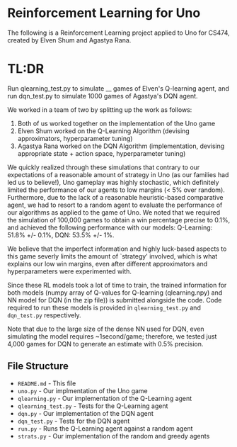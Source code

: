# Reinforcement Learning for Uno
The following is a Reinforcement Learning project applied to Uno for CS474, created by Elven Shum and Agastya Rana.

# TL:DR
Run qlearning_test.py to simulate __ games of Elven's Q-learning agent, and run dqn_test.py to simulate
1000 games of Agastya's DQN agent.

We worked in a team of two by splitting up the work as follows:
1. Both of us worked together on the implementation of the Uno game
2. Elven Shum worked on the Q-Learning Algorithm (devising approximators, hyperparameter tuning)
3. Agastya Rana worked on the DQN Algorithm (implementation, devising appropriate state + action space, hyperparameter tuning)

We quickly realized through these simulations that contrary to our expectations of a reasonable amount
of strategy in Uno (as our families had led us to believe!), Uno gameplay was highly stochastic, which
definitely limited the performance of our agents to low margins (< 5% over random). Furthermore, due to
the lack of a reasonable heuristic-based comparative agent, we had to resort to a random agent to evaluate
the performance of our algorithms as applied to the game of Uno.  We noted that we
required the simulation of 100,000 games to obtain a win percentage precise to 0.1%, and achieved the following performance with our models: Q-Learning: 51.8% +/- 0.1%, DQN: 53.5% +/- 1%.

We believe that the imperfect information and highly luck-based aspects to this game severly limits the amount of `strategy' involved, which is what explains our low win margins, even after different approximators and hyperparameters were experimented with.

Since these RL models took a lot of time to train, the trained information for both models (numpy array of Q-values for Q-learning (qlearning.npy) and NN model for DQN (in the zip file)) is submitted alongside the code. Code required to run these models is provided in `qlearning_test.py` and `dqn_test.py` respectively.

Note that due to the large size of the dense NN used for DQN, even simulating the model requires ~1second/game; therefore, we tested just 4,000 games for DQN to generate an estimate with 0.5% precision.



## File Structure
* `README.md` - This file
* `uno.py` - Our implmentation of the Uno game
* `qlearning.py` - Our implementation of the Q-Learning agent
* `qlearning_test.py` - Tests for the Q-Learning agent
* `dqn.py` - Our implementation of the DQN agent
* `dqn_test.py` - Tests for the DQN agent
* `run.py` - Runs the Q-Learning agent against a random agent
* `strats.py` - Our implementation of the random and greedy agents
